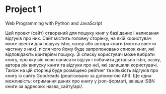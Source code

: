 # Project 1

Web Programming with Python and JavaScript

Цей проект (сайт) створений для пошуку книг у базі даних і написання відгуків про них.
Сайт містить головну сторінку, на якій користувач може ввести для пошуку isbn, назву або автора книги
(можна ввести частину з них), після чого йому буде запропоновано список книг, які відповідають критеріям пошуку.
Зі списку користувач може вибрати книгу, про яку він хоче написати відгук і побачити детально isbn, назву, автора
рік випуску книги та відгуки про неї, які залишили користувачі. Також на цій сторінці буде розміщено рейтинг та
кількість відгуків про книгу із сайту Goodreads (реалізовано за допомогою API).
Ще одна можливість: отримання даних про книгу у json-форматі, ввівши ISBN книги за адресою:
назва_сайту/api/<isbn>.